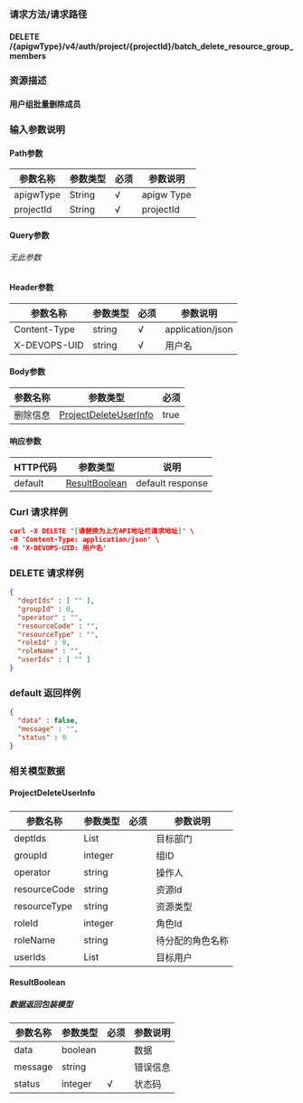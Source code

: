 ### 请求方法/请求路径
#### DELETE /{apigwType}/v4/auth/project/{projectId}/batch_delete_resource_group_members
### 资源描述
#### 用户组批量删除成员
### 输入参数说明
#### Path参数

| 参数名称      | 参数类型   | 必须  | 参数说明       |
| --------- | ------ | --- | ---------- |
| apigwType | String | √   | apigw Type |
| projectId | String | √   | projectId  |

#### Query参数
###### 无此参数
#### Header参数

| 参数名称         | 参数类型   | 必须  | 参数说明             |
| ------------ | ------ | --- | ---------------- |
| Content-Type | string | √   | application/json |
| X-DEVOPS-UID | string | √   | 用户名              |

#### Body参数

| 参数名称 | 参数类型                                            | 必须   |
| ---- | ----------------------------------------------- | ---- |
| 删除信息 | [ProjectDeleteUserInfo](#ProjectDeleteUserInfo) | true |

#### 响应参数

| HTTP代码  | 参数类型                            | 说明               |
| ------- | ------------------------------- | ---------------- |
| default | [ResultBoolean](#ResultBoolean) | default response |

### Curl 请求样例

```Json
curl -X DELETE '[请替换为上方API地址栏请求地址]' \
-H 'Content-Type: application/json' \
-H 'X-DEVOPS-UID: 用户名' 
```

### DELETE 请求样例

```Json
{
  "deptIds" : [ "" ],
  "groupId" : 0,
  "operator" : "",
  "resourceCode" : "",
  "resourceType" : "",
  "roleId" : 0,
  "roleName" : "",
  "userIds" : [ "" ]
}
```

### default 返回样例

```Json
{
  "data" : false,
  "message" : "",
  "status" : 0
}
```

### 相关模型数据
#### ProjectDeleteUserInfo
##### 

| 参数名称         | 参数类型         | 必须  | 参数说明     |
| ------------ | ------------ | --- | -------- |
| deptIds      | List<string> |     | 目标部门     |
| groupId      | integer      |     | 组ID      |
| operator     | string       |     | 操作人      |
| resourceCode | string       |     | 资源Id     |
| resourceType | string       |     | 资源类型     |
| roleId       | integer      |     | 角色Id     |
| roleName     | string       |     | 待分配的角色名称 |
| userIds      | List<string> |     | 目标用户     |

#### ResultBoolean
##### 数据返回包装模型

| 参数名称    | 参数类型    | 必须  | 参数说明 |
| ------- | ------- | --- | ---- |
| data    | boolean |     | 数据   |
| message | string  |     | 错误信息 |
| status  | integer | √   | 状态码  |

 
